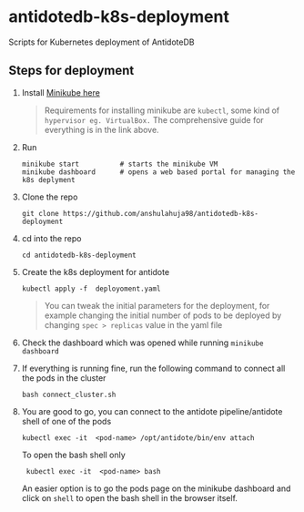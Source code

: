 # antidotedb-k8s-deployment
Scripts for Kubernetes deployment of AntidoteDB

## Steps for deployment
1. Install [Minikube here](https://kubernetes.io/docs/tasks/tools/install-minikube/)
   > Requirements for installing minikube are `kubectl`, some kind of `hypervisor eg. VirtualBox.`
   The comprehensive guide for everything is in the link above.
1. Run 
    ```
    minikube start          # starts the minikube VM
    minikube dashboard      # opens a web based portal for managing the k8s deplyment
    ```
1. Clone the repo
    ```
    git clone https://github.com/anshulahuja98/antidotedb-k8s-deployment
    ```  
1. cd into the repo
   ```
   cd antidotedb-k8s-deployment
   ```
1. Create the k8s deployment for antidote
    ```
    kubectl apply -f  deployoment.yaml
    ```
    > You can tweak the initial parameters for the deployment, for example changing the initial number of pods to be deployed by changing `spec > replicas` value in the yaml file
1. Check the dashboard which was opened while running `minikube dashboard` 
    
1. If everything is running fine, run the following command to connect all the pods in the cluster
    ```
    bash connect_cluster.sh
    ```    
1. You are good to go, you can connect to the antidote pipeline/antidote shell of one of the pods 
    ```
    kubectl exec -it  <pod-name> /opt/antidote/bin/env attach    
    ```    
    To open the bash shell only
    ```
     kubectl exec -it  <pod-name> bash
    ```
    An easier option is to go the pods page on the minikube dashboard and click on `shell` to open the bash shell in the browser itself.